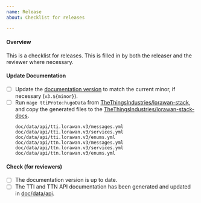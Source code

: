```yaml
---
name: Release
about: Checklist for releases

---
```


<!--
Please check items along as you follow the release process.
-->

#### Overview

This is a checklist for releases. This is filled in by both the releaser and the reviewer where necessary.


#### Update Documentation

- [ ] Update the [documentation version](https://github.com/TheThingsIndustries/lorawan-stack-docs/blob/master/doc/config/_default/config.toml#L28) to match the current minor, if necessary (`v3.${minor}`).
- [ ] Run `mage ttiProto:hugoData` from [TheThingsIndustries/lorawan-stack](https://github.com/TheThingsIndustries/lorawan-stack), and copy the generated files to the [TheThingsIndustries/lorawan-stack-docs](https://github.com/TheThingsIndustries/lorawan-stack-docs).
  ```
  doc/data/api/tti.lorawan.v3/messages.yml
  doc/data/api/tti.lorawan.v3/services.yml
  doc/data/api/tti.lorawan.v3/enums.yml
  doc/data/api/ttn.lorawan.v3/messages.yml
  doc/data/api/ttn.lorawan.v3/services.yml
  doc/data/api/ttn.lorawan.v3/enums.yml
  ```

#### Check (for reviewers)

- [ ] The documentation version is up to date.
- [ ] The TTI and TTN API documentation has been generated and updated in [doc/data/api](https://github.com/TheThingsIndustries/lorawan-stack-docs/blob/master/doc/data/api).
